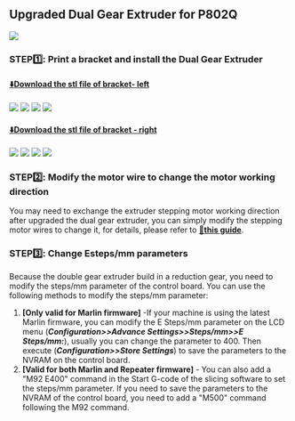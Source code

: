 ## Upgraded Dual Gear Extruder for P802Q 
![](./P802Q/QR2_BMG.jpg)
### STEP:one:: Print a bracket and install the Dual Gear Extruder
#### [:arrow_down:Download the stl file of bracket- left](./P802Q/BMG_BR_L.zip)
![](./P802Q/L1.jpg)
![](./P802Q/L2.jpg)
![](./P802Q/L3.jpg)
![](./P802Q/L4.jpg)
#### [:arrow_down:Download the stl file of bracket - right](./P802Q/BMG_BR_R.zip)
![](./P802Q/R1.jpg)
![](./P802Q/R2.jpg)
![](./P802Q/R3.jpg)
![](./P802Q/R4.jpg)
### STEP:two:: Modify the motor wire to change the motor working direction
You may need to exchange the extruder stepping motor working direction after upgraded the dual gear extruder, you can simply modify the stepping motor wires to change it, for details, please refer to [:book:**this guide**](https://github.com/ZONESTAR3D/Upgrade-kit-guide/tree/main/Motor_Driver#how-to-change-working-direction-by-exchange-motor-wiring).
### STEP:three:: Change Esteps/mm parameters
Because the double gear extruder build in a reduction gear, you need to modify the steps/mm parameter of the control board. You can use the following methods to modify the steps/mm parameter:    
1. **[Only valid for Marlin firmware]** -If your machine is using the latest Marlin firmware, you can modify the E Steps/mm parameter on the LCD menu (***Configuration>>Advance Settings>>Steps/mm>>E Steps/mm:***), usually you can change the parameter to 400. Then execute (***Configuration>>Store Settings***) to save the parameters to the NVRAM on the control board.
2. **[Valid for both Marlin and Repeater firmware]** - You can also add a "M92 E400" command in the Start G-code of the slicing software to set the steps/mm parameter. If you need to save the parameters to the NVRAM of the control board, you need to add a "M500" command following the M92 command.